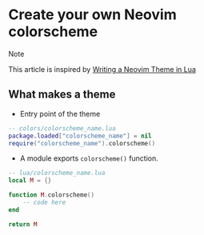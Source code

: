 # Create your own Neovim colorscheme

> [!NOTE]
> This article is inspired by [Writing a Neovim Theme in Lua](https://machineroom.purplekraken.com/posts/neovim-theme-lua/)

## What makes a theme

- Entry point of the theme

```lua
-- colors/colorscheme_name.lua
package.loaded["colorscheme_name"] = nil
require("colorscheme_name").colorscheme()
```

- A module exports `colorscheme()` function.

```lua
-- lua/colorscheme_name.lua
local M = {}

function M.colorscheme()
    -- code here
end

return M
```
